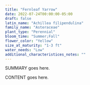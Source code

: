 ```yaml
---
title: "Fernleaf Yarrow"
date: 2022-07-24T00:00:00-05:00
draft: false
latin_name: "Achillea filipendulina"
family_name: "Asteraceae"
plant_type: "Perennial"
bloom_time: "Summer;Fall"
flower_color: "Yellow"
size_at_maturity: "1-3 ft"
water_needs: "Low"
additional_characteristices_notes: ""
---
```


SUMMARY goes here.

<!--more-->

CONTENT goes here.